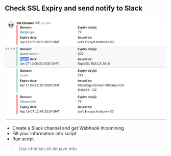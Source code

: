 ## Check SSL Expiry and send notify to Slack

<img src='ssl.png' />

- Create a Slack channel and get Webhook Incomming
- Fill your information into script
- Run script

> ./ssl-checker.sh linuxvn.info






